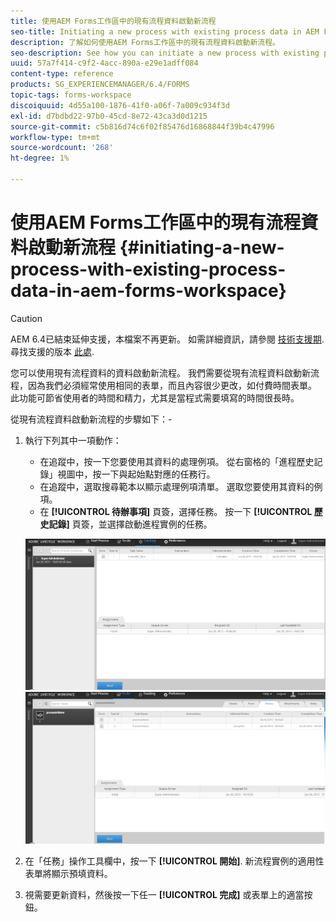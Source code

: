 ```yaml
---
title: 使用AEM Forms工作區中的現有流程資料啟動新流程
seo-title: Initiating a new process with existing process data in AEM Forms workspace
description: 了解如何使用AEM Forms工作區中的現有流程資料啟動新流程。
seo-description: See how you can initiate a new process with existing process data in AEM Forms workspace.
uuid: 57a7f414-c9f2-4acc-890a-e29e1adff084
content-type: reference
products: SG_EXPERIENCEMANAGER/6.4/FORMS
topic-tags: forms-workspace
discoiquuid: 4d55a100-1876-41f0-a06f-7a009c934f3d
exl-id: d7bdbd22-97b0-45cd-8e72-43ca3d0d1215
source-git-commit: c5b816d74c6f02f85476d16868844f39b4c47996
workflow-type: tm+mt
source-wordcount: '268'
ht-degree: 1%

---
```


# 使用AEM Forms工作區中的現有流程資料啟動新流程 {#initiating-a-new-process-with-existing-process-data-in-aem-forms-workspace}

>[!CAUTION]
>
>AEM 6.4已結束延伸支援，本檔案不再更新。 如需詳細資訊，請參閱 [技術支援期](https://helpx.adobe.com//tw/support/programs/eol-matrix.html). 尋找支援的版本 [此處](https://experienceleague.adobe.com/docs/).

您可以使用現有流程資料的資料啟動新流程。 我們需要從現有流程資料啟動新流程，因為我們必須經常使用相同的表單，而且內容很少更改，如付費時間表單。 此功能可節省使用者的時間和精力，尤其是當程式需要填寫的時間很長時。

從現有流程資料啟動新流程的步驟如下：-

1. 執行下列其中一項動作：

   * 在追蹤中，按一下您要使用其資料的處理例項。 從右窗格的「進程歷史記錄」視圖中，按一下與起始點對應的任務行。
   * 在追蹤中，選取搜尋範本以顯示處理例項清單。 選取您要使用其資料的例項。
   * 在 **[!UICONTROL 待辦事項]** 頁簽，選擇任務。 按一下 **[!UICONTROL 歷史記錄]** 頁簽，並選擇啟動進程實例的任務。

   ![start3](assets/start3.png) ![start1](assets/start1.png)

1. 在「任務」操作工具欄中，按一下 **[!UICONTROL 開始]**. 新流程實例的適用性表單將顯示預填資料。

1. 視需要更新資料，然後按一下任一 **[!UICONTROL 完成]** 或表單上的適當按鈕。
